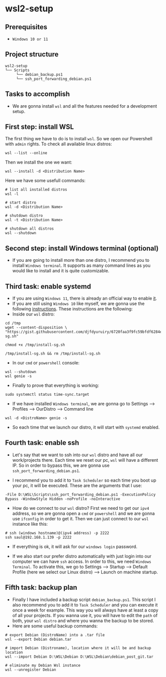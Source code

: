 # wsl2-setup
## Prerequisites
* `Windows 10 or 11`

## Project structure
```
wsl2-setup 
└── Scripts
     └── debian_backup.ps1
     └── ssh_port_forwarding_debian.ps1
```
## Tasks to accomplish
- We are gonna install `wsl` and all the features needed for a development setup.

## First step: install WSL
The first thing we have to do is to install `wsl`. So we open our Powershell with `admin` rights. To check all available linux distros:
````
wsl --list --online
````
Then we install the one we want:
````
wsl --install -d <Distribution Name>
````
Here we have some usefull commands:
````
# list all installed distros
wsl -l

# start distro
wsl -d <Distribution Name>

# shutdown distro
wsl -t <Distribution Name>

# shutdown all distros
wsl --shutdown
````

## Second step: install Windows terminal (optional)
- If you are going to install more than one distro, I recommend you to install `Windows terminal`. It supports as many command lines as you would like to install and it is quite customizable.

## Third task: enable systemd
- If you are using `Windows 11`, there is already an official way to enable [it](https://devblogs.microsoft.com/commandline/systemd-support-is-now-available-in-wsl/). 
- If you are still using `Windows 10` like myself, we are gonna use the following [instructions](https://gist.github.com/djfdyuruiry/6720faa3f9fc59bfdf6284ee1f41f950).
These instructions are the following:
- Inside our `wsl` distro:
````
cd /tmp
wget --content-disposition \  "https://gist.githubusercontent.com/djfdyuruiry/6720faa3f9fc59bfdf6284ee1f41f950/raw/952347f805045ba0e6ef7868b18f4a9a8dd2e47a/install-sg.sh"

chmod +x /tmp/install-sg.sh

/tmp/install-sg.sh && rm /tmp/install-sg.sh
````
- In our `cmd` or `powershell` console:
````
wsl --shutdown
wsl genie -s
````
- Finally to prove that everything is working:
````
sudo systemctl status time-sync.target
````
- If we have installed `Windows terminal`, we are gonna go to Settings --> Profiles --> OurDistro --> Command line 
````
wsl -d <DistroName> genie -s
````
- So each time that we launch our distro, it will start with `systemd` enabled.


## Fourth task: enable ssh
- Let's say that we want to ssh into our `wsl` distro and have all our work/projects there. Each time we reset our pc, `wsl` will have a different IP. So in order to bypass this, we are gonna use `ssh_port_forwarding_debian.ps1`. 

- I recommend you to add it to `Task Scheduler` so each time you boot up your pc, it will be executed. These are the arguments that I use:
````
-File D:\WSL\Scripts\ssh_port_forwarding_debian.ps1 -ExecutionPolicy Bypass -WindowStyle Hidden -noProfile -noInteractive
````

- How do we connect to our `wsl` distro? First we need to get our `ipv4` address, so we are gonna open a `cmd` or `powershell` and we are gonna use `ifconfig` in order to get it. Then we can just connect to our `wsl` instance like this:
````
# ssh (windows hostname)@(ipv4 address) -p 2222 
ssh saul@192.168.1.139 -p 2222
````
- If everything is ok, it will ask for our `windows login` password.

- If we also start our prefer distro automatically with just login into our computer we can have `ssh` access. In order to this, we need `Windows Terminal`. To activate this, we go to Settings --> Startup --> Default Profile (here we select our Linux distro) --> Launch on machine startup.

## Fifth task: backup plan
- Finally I have included a backup script `debian_backup.ps1`. This script I also recommend you to add it to `Task Scheduler` and you can execute it once a week for example. This way you will always have at least a copy of all your projects. If you wanna use it, you will have to edit the `path` of both, your `wsl distro` and where you wanna the backup to be stored.
- Here are some useful backup commands:
````
# export Debian (DistroName) into a .tar file
wsl --export Debian debian.tar

# import Debian (Distroname), location where it will be and backup location
wsl --import Debian D:\WSL\Debian D:\WSL\Debian\debian_post_git.tar

# eliminate my Debian Wsl instance
wsl --unregister Debian
````

